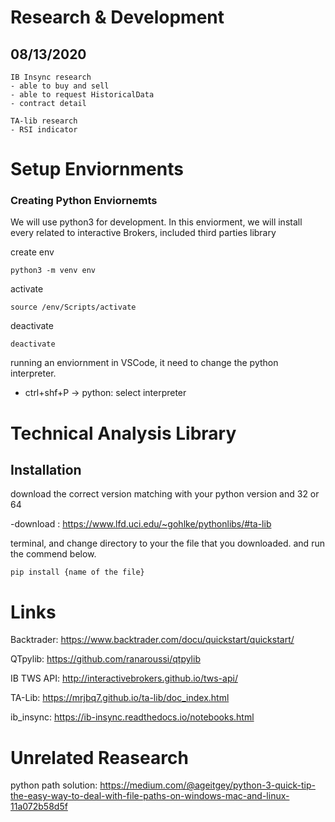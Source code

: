 # Research & Development

## 08/13/2020
```
IB Insync research 
- able to buy and sell 
- able to request HistoricalData
- contract detail

TA-lib research
- RSI indicator
```



# Setup Enviornments
### Creating Python Enviornemts
We will use python3 for development. In this enviorment, we will install every related to interactive Brokers, included third parties library

create env
```
python3 -m venv env
```
activate
```
source /env/Scripts/activate
```
deactivate
```
deactivate
```

running an enviornment in VSCode, it need to change the python interpreter.
- ctrl+shf+P -> python: select interpreter

#  Technical Analysis Library

## Installation
download the correct version matching with your python version and 32 or 64

-download : https://www.lfd.uci.edu/~gohlke/pythonlibs/#ta-lib

terminal, and change directory to your the file that you downloaded. and run the commend below.

```
pip install {name of the file}
```


# Links
Backtrader:  https://www.backtrader.com/docu/quickstart/quickstart/

QTpylib: https://github.com/ranaroussi/qtpylib

IB TWS API: http://interactivebrokers.github.io/tws-api/

TA-Lib: https://mrjbq7.github.io/ta-lib/doc_index.html

ib_insync: https://ib-insync.readthedocs.io/notebooks.html

# Unrelated Reasearch
python path solution: https://medium.com/@ageitgey/python-3-quick-tip-the-easy-way-to-deal-with-file-paths-on-windows-mac-and-linux-11a072b58d5f